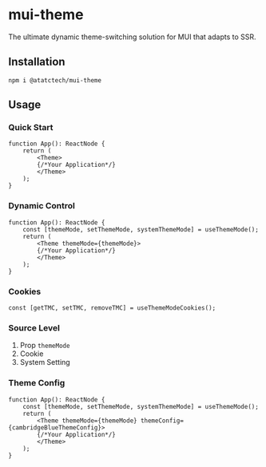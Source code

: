 # mui-theme

The ultimate dynamic theme-switching solution for MUI that adapts to SSR.

## Installation

```shell
npm i @atatctech/mui-theme
```

## Usage

### Quick Start

```tsx
function App(): ReactNode {
    return (
        <Theme>
        {/*Your Application*/}
        </Theme>
    );
}
```

### Dynamic Control

```tsx
function App(): ReactNode {
    const [themeMode, setThemeMode, systemThemeMode] = useThemeMode();
    return (
        <Theme themeMode={themeMode}>
        {/*Your Application*/}
        </Theme>
    );
}
```

### Cookies

```tsx
const [getTMC, setTMC, removeTMC] = useThemeModeCookies();
```

### Source Level

1. Prop `themeMode`
2. Cookie
3. System Setting

### Theme Config

```tsx
function App(): ReactNode {
    const [themeMode, setThemeMode, systemThemeMode] = useThemeMode();
    return (
        <Theme themeMode={themeMode} themeConfig={cambridgeBlueThemeConfig}>
        {/*Your Application*/}
        </Theme>
    );
}
```

